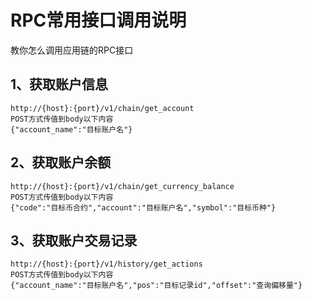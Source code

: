 # RPC常用接口调用说明
教你怎么调用应用链的RPC接口
## 1、获取账户信息
```
http://{host}:{port}/v1/chain/get_account
POST方式传值到body以下内容
{"account_name":"目标账户名"}
```
## 2、获取账户余额
```
http://{host}:{port}/v1/chain/get_currency_balance
POST方式传值到body以下内容
{"code":"目标币合约","account":"目标账户名","symbol":"目标币种"}
```
## 3、获取账户交易记录
```
http://{host}:{port}/v1/history/get_actions
POST方式传值到body以下内容
{"account_name":"目标账户名","pos":"目标记录id","offset":"查询偏移量"}
```
